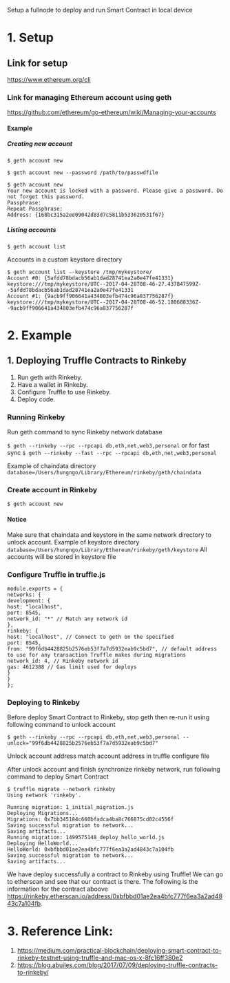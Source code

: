 Setup a fullnode to deploy and run Smart Contract in local device

# 1. Setup
## Link for setup
https://www.ethereum.org/cli

### Link for managing Ethereum account using geth
https://github.com/ethereum/go-ethereum/wiki/Managing-your-accounts

#### Example
##### Creating new account
```
$ geth account new
```
```
$ geth account new --password /path/to/passwdfile
```
```
$ geth account new
Your new account is locked with a password. Please give a password. Do not forget this password.
Passphrase:
Repeat Passphrase:
Address: {168bc315a2ee09042d83d7c5811b533620531f67}
```
##### Listing accounts
```
$ geth account list
```
Accounts in a custom keystore directory
```
$ geth account list --keystore /tmp/mykeystore/
Account #0: {5afdd78bdacb56ab1dad28741ea2a0e47fe41331} keystore:///tmp/mykeystore/UTC--2017-04-28T08-46-27.437847599Z--5afdd78bdacb56ab1dad28741ea2a0e47fe41331
Account #1: {9acb9ff906641a434803efb474c96a837756287f} keystore:///tmp/mykeystore/UTC--2017-04-28T08-46-52.180688336Z--9acb9ff906641a434803efb474c96a837756287f
```
# 2. Example
## 1. Deploying Truffle Contracts to Rinkeby
1. Run geth with Rinkeby.
2. Have a wallet in Rinkeby.
3. Configure Truffle to use Rinkeby.
4. Deploy code.

### Running Rinkeby
Run geth command to sync Rinkeby network database

`$ geth --rinkeby --rpc --rpcapi db,eth,net,web3,personal`
or for fast sync
`$ geth --rinkeby --fast --rpc --rpcapi db,eth,net,web3,personal`

Example of chaindata directory
`database=/Users/hungngo/Library/Ethereum/rinkeby/geth/chaindata`

### Create account in Rinkeby
`$ geth account new`
#### Notice
Make sure that chaindata and keystore in the same network directory to unlock account.
Example of keystore directory
`database=/Users/hungngo/Library/Ethereum/rinkeby/geth/keystore`
All accounts will be stored in keystore file
### Configure Truffle in truffle.js
```
module.exports = {
networks: {
development: {
host: "localhost",
port: 8545,
network_id: "*" // Match any network id
},
rinkeby: {
host: "localhost", // Connect to geth on the specified
port: 8545,
from: "99f6db4428825b2576eb53f7a7d5932eab9c5bd7", // default address to use for any transaction Truffle makes during migrations
network_id: 4, // Rinkeby network id
gas: 4612388 // Gas limit used for deploys
}
}
};
```

### Deploying to Rinkeby
Before deploy Smart Contract to Rinkeby, stop geth then re-run it using following command to unlock account

`$ geth --rinkeby --rpc --rpcapi db,eth,net,web3,personal --unlock="99f6db4428825b2576eb53f7a7d5932eab9c5bd7"`

Unlock account address match account address in truffle configure file

After unlock account and finish synchronize rinkeby network, run following command to deploy Smart Contract
```
$ truffle migrate --network rinkeby
Using network 'rinkeby'.

Running migration: 1_initial_migration.js
Deploying Migrations...
Migrations: 0x7bb345184c660bfadca4ba8c766875cd02c4556f
Saving successful migration to network...
Saving artifacts...
Running migration: 1499575148_deploy_hello_world.js
Deploying HelloWorld...
HelloWorld: 0xbfbbd01ae2ea4bfc777f6ea3a2ad4843c7a104fb
Saving successful migration to network...
Saving artifacts...
```
We have deploy successfully a contract to Rinkeby using Truffle! We can go to etherscan and see that our contract is there. The following is the information for the contract aboove https://rinkeby.etherscan.io/address/0xbfbbd01ae2ea4bfc777f6ea3a2ad4843c7a104fb.

# 3. Reference Link:

1. https://medium.com/practical-blockchain/deploying-smart-contract-to-rinkeby-testnet-using-truffle-and-mac-os-x-8fc16ff380e2
2. https://blog.abuiles.com/blog/2017/07/09/deploying-truffle-contracts-to-rinkeby/




